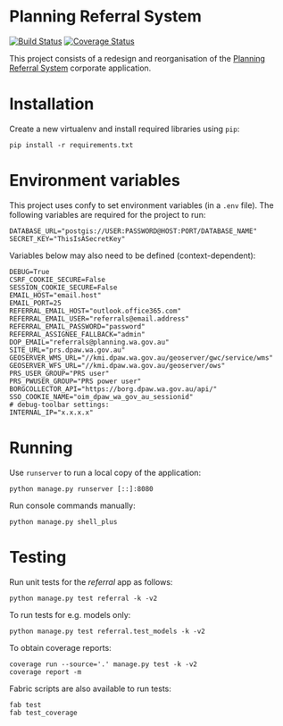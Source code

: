 # Planning Referral System

[![Build
Status](https://travis-ci.org/parksandwildlife/prs.svg?branch=master)](https://travis-ci.org/parksandwildlife/prs)
[![Coverage
Status](https://coveralls.io/repos/github/parksandwildlife/prs/badge.svg?branch=master)](https://coveralls.io/github/parksandwildlife/prs?branch=master)

This project consists of a redesign and reorganisation of the [Planning
Referral System](https://confluence.dec.wa.gov.au/display/prs/Home)
corporate application.

# Installation

Create a new virtualenv and install required libraries using `pip`:

    pip install -r requirements.txt

# Environment variables

This project uses confy to set environment variables (in a `.env` file).
The following variables are required for the project to run:

    DATABASE_URL="postgis://USER:PASSWORD@HOST:PORT/DATABASE_NAME"
    SECRET_KEY="ThisIsASecretKey"

Variables below may also need to be defined (context-dependent):

    DEBUG=True
    CSRF_COOKIE_SECURE=False
    SESSION_COOKIE_SECURE=False
    EMAIL_HOST="email.host"
    EMAIL_PORT=25
    REFERRAL_EMAIL_HOST="outlook.office365.com"
    REFERRAL_EMAIL_USER="referrals@email.address"
    REFERRAL_EMAIL_PASSWORD="password"
    REFERRAL_ASSIGNEE_FALLBACK="admin"
    DOP_EMAIL="referrals@planning.wa.gov.au"
    SITE_URL="prs.dpaw.wa.gov.au"
    GEOSERVER_WMS_URL="//kmi.dpaw.wa.gov.au/geoserver/gwc/service/wms"
    GEOSERVER_WFS_URL="//kmi.dpaw.wa.gov.au/geoserver/ows"
    PRS_USER_GROUP="PRS user"
    PRS_PWUSER_GROUP="PRS power user"
    BORGCOLLECTOR_API="https://borg.dpaw.wa.gov.au/api/"
    SSO_COOKIE_NAME="oim_dpaw_wa_gov_au_sessionid"
    # debug-toolbar settings:
    INTERNAL_IP="x.x.x.x"

# Running

Use `runserver` to run a local copy of the application:

    python manage.py runserver [::]:8080

Run console commands manually:

    python manage.py shell_plus

# Testing

Run unit tests for the *referral* app as follows:

    python manage.py test referral -k -v2

To run tests for e.g. models only:

    python manage.py test referral.test_models -k -v2

To obtain coverage reports:

    coverage run --source='.' manage.py test -k -v2
    coverage report -m

Fabric scripts are also available to run tests:

    fab test
    fab test_coverage
